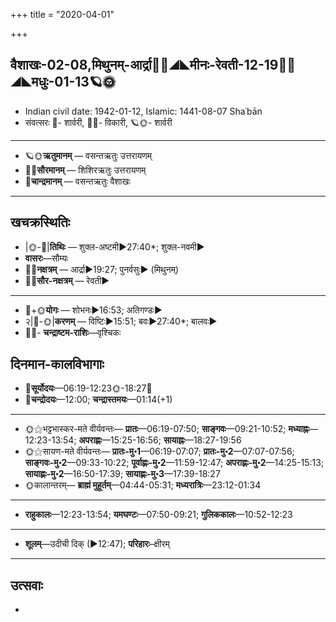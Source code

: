 +++
title = "2020-04-01"

+++
## वैशाखः-02-08,मिथुनम्-आर्द्रा🌛🌌◢◣मीनः-रेवती-12-19🌌🌞◢◣मधुः-01-13🪐🌞
- Indian civil date: 1942-01-12, Islamic: 1441-08-07 Shaʿbān
- संवत्सरः 🌛- शार्वरी, 🌌🌞- विकारी, 🪐🌞- शार्वरी
___________________
- 🪐🌞**ऋतुमानम्** — वसन्तऋतुः उत्तरायणम्
- 🌌🌞**सौरमानम्** — शिशिरऋतुः उत्तरायणम्
- 🌛**चान्द्रमानम्** — वसन्तऋतुः वैशाखः
___________________


## खचक्रस्थितिः
- |🌞-🌛|**तिथिः** — शुक्ल-अष्टमी►27:40*; शुक्ल-नवमी►  
- **वासरः**—सौम्यः  
- 🌌🌛**नक्षत्रम्** — आर्द्रा►19:27; पुनर्वसुः► (मिथुनम्)  
- 🌌🌞**सौर-नक्षत्रम्** — रेवती►  
___________________
- 🌛+🌞**योगः** — शोभनः►16:53; अतिगण्डः►  
- २|🌛-🌞|**करणम्** — विष्टिः►15:51; बवः►27:40*; बालवः►  
- 🌌🌛- **चन्द्राष्टम-राशिः**—वृश्चिकः  


## दिनमान-कालविभागाः
- 🌅**सूर्योदयः**—06:19-12:23🌞️-18:27🌇  
- 🌛**चन्द्रोदयः**—12:00; **चन्द्रास्तमयः**—01:14(+1)  
___________________
- 🌞⚝भट्टभास्कर-मते वीर्यवन्तः— **प्रातः**—06:19-07:50; **साङ्गवः**—09:21-10:52; **मध्याह्नः**—12:23-13:54; **अपराह्णः**—15:25-16:56; **सायाह्नः**—18:27-19:56  
- 🌞⚝सायण-मते वीर्यवन्तः— **प्रातः-मु॰1**—06:19-07:07; **प्रातः-मु॰2**—07:07-07:56; **साङ्गवः-मु॰2**—09:33-10:22; **पूर्वाह्णः-मु॰2**—11:59-12:47; **अपराह्णः-मु॰2**—14:25-15:13; **सायाह्णः-मु॰2**—16:50-17:39; **सायाह्णः-मु॰3**—17:39-18:27  
- 🌞कालान्तरम्— **ब्राह्मं मुहूर्तम्**—04:44-05:31; **मध्यरात्रिः**—23:12-01:34  
___________________
- **राहुकालः**—12:23-13:54; **यमघण्टः**—07:50-09:21; **गुलिककालः**—10:52-12:23  
___________________
- **शूलम्**—उदीची दिक् (►12:47); **परिहारः**–क्षीरम्  
___________________

## उत्सवाः
- 
